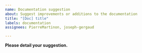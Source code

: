 ```yaml
---
name: Documentation suggestion
about: Suggest improvements or additions to the documentation
title: "[Doc] title"
labels: documentation
assignees: PierreMartinon, joseph-gergaud

---
```


**Please detail your suggestion.**
